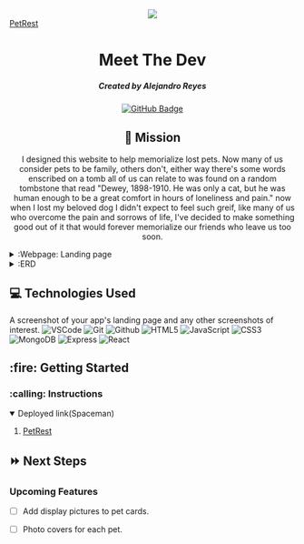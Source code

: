<div id="header" align="center">

  <img src="https://i.imgur.com/SahVjtD.png">

</div>
<!--   Link to deployed site   -->
<a href="">PetRest</a>

<div id="description" align="center">

# Meet The Dev

##### Created by Alejandro Reyes

[![GitHub Badge](https://img.shields.io/badge/-@reyesalex777-junglegreen?style=flat&logo=GitHub&logoColor=black)](https://github.com/reyesalex777)

## :pencil: Mission


I designed this website to help memorialize lost pets. Now many of us consider pets to be family, others don't, either way there's some words enscribed on a tomb all of us can relate to was found on a random tombstone that read "Dewey, 1898-1910. He was only a cat, but he was human enough to be a great comfort in hours of loneliness and pain." now when I lost my beloved dog I didn't expect to feel such greif, like many of us who overcome the pain and sorrows of life, I've decided to make something good out of it that would forever memorialize our friends who leave us too soon.

</div>
<details>
  <summary>:Webpage: Landing page</summary>

  | Description | Screenshot | 
  |:------------:|-----------| 
  | <h3>Page</h3> | <img src="https://i.imgur.com/rclPcaT.png" width="700"> |

</details>
<details>
  <summary>:ERD</summary>

  | Description | Screenshot | 
  |:------------:|-----------| 
  | <h3>Screen shot</h3> | <img src="https://i.imgur.com/ek1Gbqd.jpg" width="700"> |

</details>

## :computer: Technologies Used
A screenshot of your app's landing page and any other screenshots of interest.
![VSCode](https://img.shields.io/badge/-VS_Code-05122A?style=flat&logo=visualstudio)
![Git](https://img.shields.io/badge/-Git-05122A?style=flat&logo=git)
![Github](https://img.shields.io/badge/-GitHub-05122A?style=flat&logo=github)
![HTML5](https://img.shields.io/badge/-HTML5-05122A?style=flat&logo=html5)
![JavaScript](https://img.shields.io/badge/-JavaScript-05122A?style=flat&logo=javascript)
![CSS3](https://img.shields.io/badge/-CSS-05122A?style=flat&logo=css3)
![MongoDB](https://img.shields.io/badge/-MongoDB-05122A?style=flat&logo=mongodb)
  ![Express](https://img.shields.io/badge/-Express-05122A?style=flat&logo=express)
  ![React](https://img.shields.io/badge/-React-05122A?style=flat&logo=react)

<h2>:fire: Getting Started</h2>

<h3>:calling: Instructions</h3>
<details open>
  <summary>Deployed link(Spaceman)</summary>
  <ol>
    <li>
     <a href="">PetRest</a>
    </li>
    
</details>

## :fast_forward: Next Steps

### Upcoming Features

- [ ] Add display pictures to pet cards.
- [ ] Photo covers for each pet.


